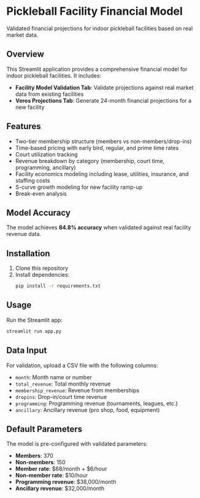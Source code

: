 # Pickleball Facility Financial Model

Validated financial projections for indoor pickleball facilities based on real market data.

## Overview

This Streamlit application provides a comprehensive financial model for indoor pickleball facilities. It includes:

- **Facility Model Validation Tab**: Validate projections against real market data from existing facilities
- **Veros Projections Tab**: Generate 24-month financial projections for a new facility

## Features

- Two-tier membership structure (members vs non-members/drop-ins)
- Time-based pricing with early bird, regular, and prime time rates
- Court utilization tracking
- Revenue breakdown by category (membership, court time, programming, ancillary)
- Facility economics modeling including lease, utilities, insurance, and staffing costs
- S-curve growth modeling for new facility ramp-up
- Break-even analysis

## Model Accuracy

The model achieves **84.8% accuracy** when validated against real facility revenue data.

## Installation

1. Clone this repository
2. Install dependencies:
   ```bash
   pip install -r requirements.txt
   ```

## Usage

Run the Streamlit app:
```bash
streamlit run app.py
```

## Data Input

For validation, upload a CSV file with the following columns:
- `month`: Month name or number
- `total_revenue`: Total monthly revenue
- `membership_revenue`: Revenue from memberships
- `dropins`: Drop-in/court time revenue
- `programming`: Programming revenue (tournaments, leagues, etc.)
- `ancillary`: Ancillary revenue (pro shop, food, equipment)

## Default Parameters

The model is pre-configured with validated parameters:
- **Members**: 370
- **Non-members**: 150
- **Member rate**: $68/month + $6/hour
- **Non-member rate**: $10/hour
- **Programming revenue**: $38,000/month
- **Ancillary revenue**: $32,000/month